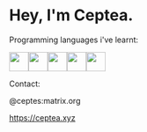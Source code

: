 
# Hey, I'm Ceptea.


Programming languages i've learnt:


<img src="https://ceptea.xyz/static/python.png" style="width: 35px; height: 35px;"><img src="https://ceptea.xyz/static/java.png" style="width: 35px; height: 35px;"><img src="https://ceptea.xyz/static/javascript.png" style="width: 35px; height: 35px;"><img src="https://ceptea.xyz/static/html.png" style="width: 35px; height: 35px;"><img src="https://ceptea.xyz/static/css.png" style="width: 35px; height: 35px;">

Contact:


@ceptes:matrix.org


https://ceptea.xyz



